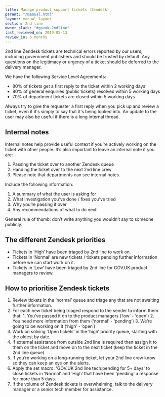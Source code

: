 ```yaml
---
title: Manage product support tickets (Zendesk)
parent: "/manual.html"
layout: manual_layout
section: 2nd line
owner_slack: "#govuk-2ndline"
last_reviewed_on: 2019-05-13
review_in: 6 months
---
```

2nd line Zendesk tickets are technical errors reported by our users, including government publishers and should be trusted by default. Any questions on the legitimacy or urgency of a ticket should be deferred to the delivery manager.

We have the following Service Level Agreements:

* 80% of tickets get a first reply to the ticket within 2 working days
* 80% of general enquiries (public tickets) resolved within 5 working days
* 70% of department tickets are closed within 5 working days

Always try to give the requester a first reply when you pick up and review a ticket, even if it's simply to say that it's being looked into. An update to the user may also be useful if there is a long internal thread.

## Internal notes
Internal notes help provide useful context if you’re actively working on the ticket with other people.
It’s also important to leave an internal note if you are:

1. Passing the ticket over to another Zendesk queue
2. Handing the ticket over to the next 2nd line crew
3. Please note that departments can see internal notes.

Include the following information:

1. A summary of what the user is asking for
2. What investigation you’ve done / fixes you’ve tried
3. Why you’re passing it over
4. Any recommendations of what to do next

General rule of thumb: don’t write anything you wouldn’t say to someone publicly.

## The different Zendesk priorities

* Tickets in ‘High’ have been triaged by 2nd line to work on.
* Tickets in ‘Normal’ are new tickets / tickets pending further information before we can start work on it.
* Tickets in ‘Low’ have been triaged by 2nd line for GOV.UK product managers to review.   

## How to prioritise Zendesk tickets

1. Review tickets in the ‘normal’ queue and triage any that are not awaiting further information.
  1. For each new ticket being triaged respond to the sender to inform them that:
    1. You’ve passed it on to the product managers (‘low’ - ‘open’)
    2. You need more information from them (‘normal’ - ‘pending’)
    3. We’re going to be working on it (‘high’ - ‘open’)
2. Work on solving ‘Open tickets’ in the ‘high’ priority queue, starting with the oldest by date.  
  1. If external assistance from outside 2nd line is required then assign it to them on the ticket and move on to the next ticket (keep the ticket in the 2nd line queue)
  2. If you’re working on a long-running ticket, let your 2nd line crew know so they can keep an eye on the alerts.
3. Apply the set macro: 'GOV.UK 2nd line tech:pending for 5+ days' to close tickets in ‘Normal’ and ‘High’ that have been 'pending’ a response for more than 5 days.
4. If the volume of Zendesk tickets is overwhelming, talk to the delivery manager or a senior tech member for assistance.
